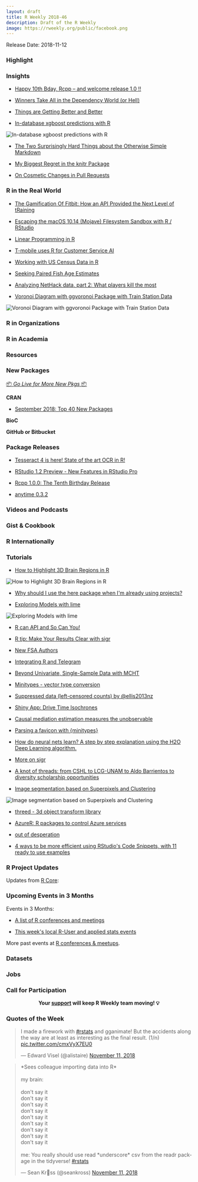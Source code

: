 ```yaml
---
layout: draft
title: R Weekly 2018-46
description: Draft of the R Weekly
image: https://rweekly.org/public/facebook.png
---
```


Release Date: 2018-11-12

###  Highlight




### Insights

+ [Happy 10th Bday, Rcpp – and welcome release 1.0 !!](http://dirk.eddelbuettel.com/blog/2018/11/05#rcpp_at_ten_welcome_one_oh)


+ [Winners Take All in the Dependency World (or Hell)](https://yihui.name/en/2018/11/dependency-winner/)

+ [Things are Getting Better and Better](https://yihui.name/en/2018/11/getting-better/)


+ [In-database xgboost predictions with R](https://rviews.rstudio.com/2018/11/07/in-database-xgboost-predictions-with-r/)

![In-database xgboost predictions with R](https://rviews.rstudio.com/post/2018-11-05-Roland-xgboost_files/xgboost_workflows.PNG)

+ [The Two Surprisingly Hard Things about the Otherwise Simple Markdown](https://yihui.name/en/2018/11/hard-markdown/)

+ [My Biggest Regret in the knitr Package](https://yihui.name/en/2018/11/biggest-regret-knitr/)

+ [On Cosmetic Changes in Pull Requests](https://yihui.name/en/2018/11/cosmetic-changes/)


### R in the Real World



+ [The Gamification Of Fitbit: How an API Provided the Next Level of tRaining](https://moldach.github.io/fitbit-project/)


+ [Escaping the macOS 10.14 (Mojave) Filesystem Sandbox with R / RStudio](https://rud.is/b/2018/11/09/escaping-the-macos-10-14-mojave-sandbox-with-r-rstudio/)

+ [Linear Programming in R ](https://meysubb.github.io/sports%20analytics/2018/11/11/Mid_Major_Stock_Exchange/)


+ [T-mobile uses R for Customer Service AI](https://blog.revolutionanalytics.com/2018/11/t-mobile-uses-r.html)



+ [Working with US Census Data in R](https://blog.revolutionanalytics.com/2018/11/working-with-us-census-data-in-r.html)


+ [Seeking Paired Fish Age Estimates](http://derekogle.com/fishR/2018-11-09-Paired-Ageing-Data)


+ [Analyzing NetHack data, part 2: What players kill the most](http://www.brodrigues.co/blog/2018-11-10-nethack_analysis_part2/)

+ [Voronoi Diagram with ggvoronoi Package with Train Station Data](https://chichacha.netlify.com/2018/11/10/voronoi-diagram-with-ggvoronoi-package-with-train-station-data/)

![Voronoi Diagram with ggvoronoi Package with Train Station Data](https://chichacha.netlify.com/post/2018-11-10-voronoi-diagram-with-ggvoronoi-package-with-train-station-data_files/figure-html/voronoi_japan-1.png)

###  R in Organizations



###  R in Academia



###  Resources



###  New Packages

<p class="added-hostname"><a href="https://rweekly.org/live" target="_blank" class="externalLink">📦 <i>Go Live for More New Pkgs</i> 📦</a></p>

**CRAN**

+ [September 2018: Top 40 New Packages](https://rviews.rstudio.com/2018/11/08/september-2018-top-40-new-packages/)


**BioC**


**GitHub or Bitbucket**


### Package Releases

+ [Tesseract 4 is here! State of the art OCR in R!](https://ropensci.org/technotes/2018/11/06/tesseract-40/)

+ [RStudio 1.2 Preview - New Features in RStudio Pro](https://blog.rstudio.com/2018/11/05/rstudio-rsp-1.2-features/)

+ [Rcpp 1.0.0: The Tenth Birthday Release](http://dirk.eddelbuettel.com/blog/2018/11/07#rcpp_1.0.0)

+ [anytime 0.3.2](http://dirk.eddelbuettel.com/blog/2018/11/06#anytime_0.3.2)


###  Videos and Podcasts



### Gist & Cookbook




### R Internationally



###  Tutorials



+ [How to Highlight 3D Brain Regions in R](https://towardsdatascience.com/how-to-highlight-3d-brain-regions-2e6c15a35574)

![How to Highlight 3D Brain Regions in R](https://cdn-images-1.medium.com/max/716/1*O_A5iw2_diaJXXehO6-PWA.png)

+ [Why should I use the here package when I'm already using projects?](https://malco.io/2018/11/05/why-should-i-use-the-here-package/)

+ [Exploring Models with lime](https://www.nielsenmark.us/2018/11/09/exploring-models-with-lime/)

![Exploring Models with lime](https://www.nielsenmark.us/post/2018-11-09-exploring-models-with-lime_files/figure-html/unnamed-chunk-1-3.png)

+ [R can API and So Can You!](https://medium.com/@heathernolis/r-can-api-c184951a24a3)

+ [R tip: Make Your Results Clear with sigr](http://www.win-vector.com/blog/2018/11/r-tip-make-your-results-clear-with-sigr/)

+ [New FSA Authors](http://derekogle.com/fishR/2018-11-04-New-FSA-Authors)


+ [Integrating R and Telegram](https://blog.datascienceheroes.com/get-notify-when-an-r-script-finishes-on-telegram/)

+ [Beyond Univariate, Single-Sample Data with MCHT](https://ntguardian.wordpress.com/2018/11/05/beyond-univariate-single-sample-data-mcht/)


+ [Minitypes - vector type conversion](https://coolbutuseless.github.io/2018/11/06/minitypes-vector-type-conversion/)

+ [Suppressed data (left-censored counts) by @ellis2013nz](http://freerangestats.info/blog/2018/11/06/suppressed-data)

+ [Shiny App: Drive Time Isochrones](https://roh.engineering/post/shiny-app-drive-time-isochrones/)


+ [Causal mediation estimation measures the unobservable](https://www.rdatagen.net/post/causal-mediation/)

+ [Parsing a favicon with {minitypes}](https://coolbutuseless.github.io/2018/11/06/parsing-a-favicon-with-minitypes/)

+ [How do neural nets learn? A step by step explanation using the H2O Deep Learning algorithm.](https://shirinsplayground.netlify.com/2018/11/neural_nets_explained/)

+ [More on sigr](http://www.win-vector.com/blog/2018/11/more-on-sigr/)


+ [A knot of threads: from CSHL to LCG-UNAM to Aldo Barrientos to diversity scholarship opportunities](https://lcolladotor.github.io/2018/11/06/a-knot-of-threads-from-cshl-to-lcg-unam-to-aldo-barrientos-to-diversity-scholarship-opportunities/)


+ [Image segmentation based on Superpixels and Clustering](https://mlampros.github.io/mlampros.github.io/2018/11/09/Image_Segmentation_Superpixels_Clustering/)

![Image segmentation based on Superpixels and Clustering](https://mlampros.github.io/images/im_masks.png)

+ [threed - 3d object transform library](https://coolbutuseless.github.io/2018/11/08/threed-3d-object-transform-library/)

+ [AzureR: R packages to control Azure services](https://blog.revolutionanalytics.com/2018/11/azurer-intro.html)


+ [out of desperation](https://xianblog.wordpress.com/2018/11/09/out-of-desperation/)


+ [4 ways to be more efficient using RStudio's Code Snippets, with 11 ready to use examples](https://jozefhajnala.gitlab.io/r/r906-rstudio-snippets/)

<!--<div class="post-more-begi
n"></div><div class="post-more-end"></div>-->

###  R Project Updates

Updates from [R Core](http://developer.r-project.org/blosxom.cgi/R-devel/NEWS):


###  Upcoming Events in 3 Months

Events in 3 Months:

+ [A list of R conferences and meetings](https://jumpingrivers.github.io/meetingsR/events.html)


+ [This week's local R-User and applied stats events](https://community.rstudio.com/c/irl)

More past events at [R conferences & meetups](https://conf.rweekly.org).

### Datasets




### Jobs




###  Call for Participation



<p class="hide-support added-hostname support-rweekly" style="text-align: center;font-weight: bold;">Your <a class="non-visited externalLink" href="https://www.patreon.com/rweekly" onclick="pas(this)">support</a> will keep R Weekly team moving! 💡</p>

###  Quotes of the Week

<blockquote class="twitter-tweet" data-lang="en"><p lang="en" dir="ltr">I made a firework with <a href="https://twitter.com/hashtag/rstats?src=hash&amp;ref_src=twsrc%5Etfw">#rstats</a> and gganimate! But the accidents along the way are at least as interesting as the final result. (1/n) <a href="https://t.co/cmxVyX7EU0">pic.twitter.com/cmxVyX7EU0</a></p>&mdash; Edward Visel (@alistaire) <a href="https://twitter.com/alistaire/status/1061661956292165633?ref_src=twsrc%5Etfw">November 11, 2018</a></blockquote>


<blockquote class="twitter-tweet" data-lang="en"><p lang="en" dir="ltr">*Sees colleague importing data into R* <br><br>my brain:<br><br>don&#39;t say it <br>don&#39;t say it<br>don&#39;t say it <br>don&#39;t say it <br>don&#39;t say it<br>don&#39;t say it <br>don&#39;t say it <br>don&#39;t say it <br>don&#39;t say it<br><br>me: You really should use read *underscore* csv from the readr package in the tidyverse! <a href="https://twitter.com/hashtag/rstats?src=hash&amp;ref_src=twsrc%5Etfw">#rstats</a></p>&mdash; Sean Kr🦃ss (@seankross) <a href="https://twitter.com/seankross/status/1061693726290931712?ref_src=twsrc%5Etfw">November 11, 2018</a></blockquote>

